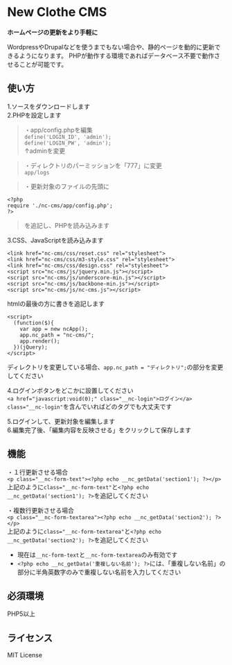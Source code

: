 # New Clothe CMS
**ホームページの更新をより手軽に**

WordpressやDrupalなどを使うまでもない場合や、静的ページを動的に更新できるようになります。
PHPが動作する環境であればデータベース不要で動作させることが可能です。

## 使い方
1.ソースをダウンロードします  
2.PHPを設定します  
> ・app/config.phpを編集  
> `define('LOGIN_ID', 'admin');`  
> `define('LOGIN_PW', 'admin');`  
> ↑adminを変更

> ・ディレクトリのパーミッションを「777」に変更  
> `app/logs`

> ・更新対象のファイルの先頭に

    <?php
    require './nc-cms/app/config.php';
    ?>
> を追記し、PHPを読み込みます


3.CSS、JavaScriptを読み込みます

    <link href="nc-cms/css/reset.css" rel="stylesheet">
    <link href="nc-cms/css/m3-style.css" rel="stylesheet">
    <link href="nc-cms/css/design.css" rel="stylesheet">
    <script src="nc-cms/js/jquery.min.js"></script>
    <script src="nc-cms/js/underscore-min.js"></script>
    <script src="nc-cms/js/backbone-min.js"></script>
    <script src="nc-cms/js/nc-cms.js"></script>  

htmlの最後の方に書きを追記します

    <script>
      (function($){
        var app = new ncApp();
        app.nc_path = "nc-cms/";
        app.render();
      })(jQuery);
    </script>

ディレクトリを変更している場合、`app.nc_path = "ディレクトリ";`の部分を変更してください


4.ログインボタンをどこかに設置してください  
`<a href="javascript:void(0);" class="__nc-login">ログイン</a>`  
`class="__nc-login"`を含んでいればどのタグでも大丈夫です

5.ログインして、更新対象を編集します  
6.編集完了後、「編集内容を反映させる」をクリックして保存します

## 機能
・１行更新させる場合  
`<p class="__nc-form-text"><?php echo __nc_getData('section1'); ?></p>`  
上記のように`class="__nc-form-text"`と`<?php echo __nc_getData('section1'); ?>`を追記してください

・複数行更新させる場合  
`<p class="__nc-form-textarea"><?php echo __nc_getData('section2'); ?></p>`  
上記のように`class="__nc-form-textarea"`と`<?php echo __nc_getData('section2'); ?>`を追記してください

* 現在は`__nc-form-text`と`__nc-form-textarea`のみ有効です  
* `<?php echo __nc_getData('重複しない名前'); ?>`には、「重複しない名前」の部分に半角英数字のみで重複しない名前を入力してください

## 必須環境
PHP5以上

## ライセンス
MIT License
